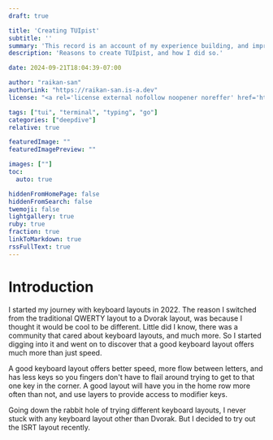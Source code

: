 ```yaml
---
draft: true

title: 'Creating TUIpist'
subtitle: ''
summary: 'This record is an account of my experience building, and improving my command line typing practice tool - TUIpist.'
description: 'Reasons to create TUIpist, and how I did so.'

date: 2024-09-21T18:04:39-07:00

author: "raikan-san"
authorLink: "https://raikan-san.is-a.dev"
license: "<a rel='license external nofollow noopener noreffer' href='https://opensource.org/licenses/GPL-3.0' target='_blank'>GPL-3.0</a>"

tags: ["tui", "terminal", "typing", "go"]
categories: ["deepdive"]
relative: true

featuredImage: ""
featuredImagePreview: ""

images: [""]
toc:
  auto: true

hiddenFromHomePage: false
hiddenFromSearch: false
twemoji: false
lightgallery: true
ruby: true
fraction: true
linkToMarkdown: true
rssFullText: true
---
```


# Introduction

I started my journey with keyboard layouts in 2022. The reason I switched from the 
traditional QWERTY layout to a Dvorak layout, was because I thought it would be cool to
be different. Little did I know, there was a community that cared about keyboard layouts,
and much more. So I started digging into it and went on to discover that a good keyboard
layout offers much more than just speed.

A good keyboard layout offers better speed, more flow between letters, and has less keys
so you fingers don't have to flail around trying to get to that one key in the corner. A
good layout will have you in the home row more often than not, and use layers to provide
access to modifier keys.

Going down the rabbit hole of trying different keyboard layouts, I never stuck
with any keyboard layout other than Dvorak. But I decided to try out the ISRT layout 
recently.
